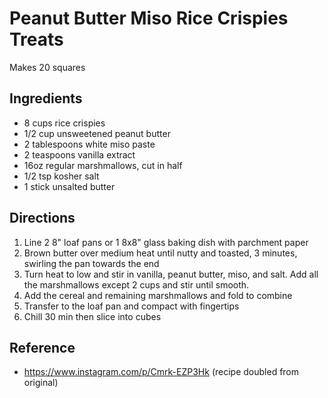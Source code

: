 # Peanut Butter Miso Rice Crispies Treats

Makes 20 squares

## Ingredients

- 8 cups rice crispies
- 1/2 cup unsweetened peanut butter
- 2 tablespoons white miso paste
- 2 teaspoons vanilla extract
- 16oz regular marshmallows, cut in half
- 1/2 tsp kosher salt
- 1 stick unsalted butter

## Directions

1. Line 2 8" loaf pans or 1 8x8" glass baking dish with parchment paper
2. Brown butter over medium heat until nutty and toasted, 3 minutes, swirling the pan towards the end
3. Turn heat to low and stir in vanilla, peanut butter, miso, and salt. Add all the marshmallows except 2 cups and stir until smooth.
4. Add the cereal and remaining marshmallows and fold to combine
5. Transfer to the loaf pan and compact with fingertips
6. Chill 30 min then slice into cubes

## Reference

- <https://www.instagram.com/p/Cmrk-EZP3Hk> (recipe doubled from original)
